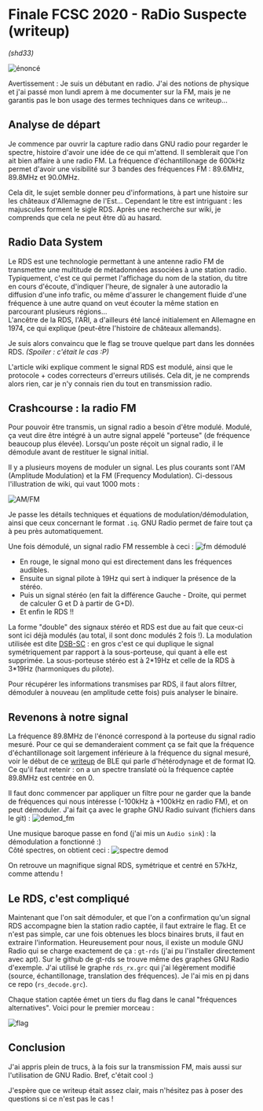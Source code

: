 Finale FCSC 2020 - RaDio Suspecte (writeup)
===========================================
*(shd33)*

![énoncé](enonce.png)

Avertissement : Je suis un débutant en radio. J'ai des notions de physique et j'ai passé mon lundi aprem à me documenter sur la FM, mais je ne garantis pas le bon usage des termes techniques dans ce writeup...

Analyse de départ
-----------------

Je commence par ouvrir la capture radio dans GNU radio pour regarder le spectre, histoire d'avoir une idée de ce qui m'attend. Il semblerait que l'on ait bien affaire à une radio FM. La fréquence d'échantillonage de 600kHz permet d'avoir une visibilité sur 3 bandes des fréquences FM : 89.6MHz, 89.8MHz et 90.0MHz.

Cela dit, le sujet semble donner peu d'informations, à part une histoire sur les châteaux d'Allemagne de l'Est... Cependant le titre est intriguant : les majuscules forment le sigle RDS. Après une recherche sur wiki, je comprends que cela ne peut être dû au hasard.

Radio Data System
-----------------

Le RDS est une technologie permettant à une antenne radio FM de transmettre une multitude de métadonnées associées à une station radio. Typiquement, c'est ce qui permet l'affichage du nom de la station, du titre en cours d'écoute, d'indiquer l'heure, de signaler à une autoradio la diffusion d'une info trafic, ou même d'assurer le changement fluide d'une fréquence à une autre quand on veut écouter la même station en parcourant plusieurs régions...  
L'ancêtre de la RDS, l'ARI, a d'ailleurs été lancé initialement en Allemagne en 1974, ce qui explique (peut-être l'histoire de châteaux allemands).

Je suis alors convaincu que le flag se trouve quelque part dans les données RDS. *(Spoiler : c'était le cas :P)*

L'article wiki explique comment le signal RDS est modulé, ainsi que le protocole + codes correcteurs d'erreurs utilisés.
Cela dit, je ne comprends alors rien, car je n'y connais rien du tout en transmission radio.

Crashcourse : la radio FM
-------------------------

Pour pouvoir être transmis, un signal radio a besoin d'être modulé. Modulé, ça veut dire être intégré à un autre signal appelé "porteuse" (de fréquence beaucoup plus élevée). Lorsqu'un poste réçoit un signal radio, il le démodule avant de restituer le signal initial.

Il y a plusieurs moyens de moduler un signal. Les plus courants sont l'AM (Amplitude Modulation) et la FM (Frequency Modulation). Ci-dessous l'illustration de wiki, qui vaut 1000 mots :

![AM/FM](am_fm.png)

Je passe les détails techniques et équations de modulation/démodulation, ainsi que ceux concernant le format `.iq`. GNU Radio permet de faire tout ça à peu près automatiquement.

Une fois démodulé, un signal radio FM ressemble à ceci :
![fm démodulé](fm_schema.png)

- En rouge, le signal mono qui est directement dans les fréquences audibles.
- Ensuite un signal pilote à 19Hz qui sert à indiquer la présence de la stéréo.
- Puis un signal stéréo (en fait la différence Gauche - Droite, qui permet de calculer G et D à partir de G+D).
- Et enfin le RDS !!

La forme "double" des signaux stéréo et RDS est due au fait que ceux-ci sont ici déjà modulés (au total, il sont donc modulés 2 fois !). La modulation utilisée est dite [DSB-SC](https://en.wikipedia.org/wiki/Double-sideband_suppressed-carrier_transmission) : en gros c'est ce qui duplique le signal symétriquement par rapport à la sous-porteuse, qui quant à elle est supprimée.
La sous-porteuse stéréo est à 2\*19Hz et celle de la RDS à 3\*19Hz (harmoniques du pilote).

Pour récupérer les informations transmises par RDS, il faut alors filtrer, démoduler à nouveau (en amplitude cette fois) puis analyser le binaire.

Revenons à notre signal
-----------------------

La fréquence 89.8MHz de l'énoncé correspond à la porteuse du signal radio mesuré. Pour ce qui se demanderaient comment ça se fait que la fréquence d'échantillonage soit largement inférieure à la fréquence du signal mesuré, voir le début de ce [writeup](https://github.com/tchup-dev/FCSC-2020/blob/master/ble.md) de BLE qui parle d'hétérodynage et de format IQ.  
Ce qu'il faut retenir : on a un spectre translaté où la fréquence captée 89.8MHz est centrée en 0.

Il faut donc commencer par appliquer un filtre pour ne garder que la bande de fréquences qui nous intéresse (-100kHz à +100kHz en radio FM), et on peut démoduler.
J'ai fait ça avec le graphe GNU Radio suivant (fichiers dans le git) :
![demod_fm](demod_fm.png)

Une musique baroque passe en fond (j'ai mis un `Audio sink`) : la démodulation a fonctionné :)  
Côté spectres, on obtient ceci :
![spectre demod](demod_spectrum.png)

On retrouve un magnifique signal RDS, symétrique et centré en 57kHz, comme attendu !

Le RDS, c'est compliqué
-----------------------

Maintenant que l'on sait démoduler, et que l'on a confirmation qu'un signal RDS accompagne bien la station radio captée, il faut extraire le flag.
Et ce n'est pas simple, car une fois obtenues les blocs binaires bruts, il faut en extraire l'information. Heureusement pour nous, il existe un module GNU Radio qui se charge exactement de ça : `gt-rds` (j'ai pu l'installer directement avec apt).
Sur le github de gt-rds se trouve même des graphes GNU Radio d'exemple.
J'ai utilisé le graphe `rds_rx.grc` qui j'ai légèrement modifié (source, échantillonage, translation des fréquences).
Je l'ai mis en pj dans ce repo (`rs_decode.grc`).

Chaque station captée émet un tiers du flag dans le canal "fréquences alternatives".
Voici pour le premier morceau :

![flag](flag.png)

Conclusion
----------

J'ai appris plein de trucs, à la fois sur la transmission FM, mais aussi sur l'utilisation de GNU Radio. Bref, c'était cool :)

J'espère que ce writeup était assez clair, mais n'hésitez pas à poser des questions si ce n'est pas le cas !